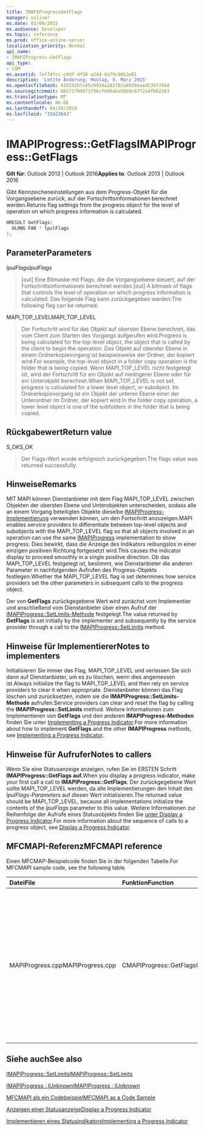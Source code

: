 ```yaml
---
title: IMAPIProgressGetFlags
manager: soliver
ms.date: 03/09/2015
ms.audience: Developer
ms.topic: reference
ms.prod: office-online-server
localization_priority: Normal
api_name:
- IMAPIProgress.GetFlags
api_type:
- COM
ms.assetid: 7af74fcc-c0df-4f58-a2d4-0a79c96b2e81
description: 'Letzte Änderung: Montag, 9. März 2015'
ms.openlocfilehash: 810192bfc85c9934a282f02a0839aaed539f744d
ms.sourcegitcommit: 8657170d071f9bcf680aba50b9c07f2a4fb82283
ms.translationtype: MT
ms.contentlocale: de-DE
ms.lasthandoff: 04/28/2019
ms.locfileid: "33423643"
---
```

# <a name="imapiprogressgetflags"></a><span data-ttu-id="eab69-103">IMAPIProgress::GetFlags</span><span class="sxs-lookup"><span data-stu-id="eab69-103">IMAPIProgress::GetFlags</span></span>

  
  
<span data-ttu-id="eab69-104">**Gilt für**: Outlook 2013 | Outlook 2016</span><span class="sxs-lookup"><span data-stu-id="eab69-104">**Applies to**: Outlook 2013 | Outlook 2016</span></span> 
  
<span data-ttu-id="eab69-105">Gibt Kennzeicheneinstellungen aus dem Progress-Objekt für die Vorgangsebene zurück, auf der Fortschrittsinformationen berechnet werden.</span><span class="sxs-lookup"><span data-stu-id="eab69-105">Returns flag settings from the progress object for the level of operation on which progress information is calculated.</span></span>
  
```cpp
HRESULT GetFlags(
  ULONG FAR * lpulFlags
);
```

## <a name="parameters"></a><span data-ttu-id="eab69-106">Parameter</span><span class="sxs-lookup"><span data-stu-id="eab69-106">Parameters</span></span>

 <span data-ttu-id="eab69-107">_lpulFlags_</span><span class="sxs-lookup"><span data-stu-id="eab69-107">_lpulFlags_</span></span>
  
> <span data-ttu-id="eab69-108">[out] Eine Bitmaske mit Flags, die die Vorgangsebene steuert, auf der Fortschrittsinformationen berechnet werden.</span><span class="sxs-lookup"><span data-stu-id="eab69-108">[out] A bitmask of flags that controls the level of operation on which progress information is calculated.</span></span> <span data-ttu-id="eab69-109">Das folgende Flag kann zurückgegeben werden:</span><span class="sxs-lookup"><span data-stu-id="eab69-109">The following flag can be returned:</span></span>
    
<span data-ttu-id="eab69-110">MAPI_TOP_LEVEL</span><span class="sxs-lookup"><span data-stu-id="eab69-110">MAPI_TOP_LEVEL</span></span> 
  
> <span data-ttu-id="eab69-111">Der Fortschritt wird für das Objekt auf oberster Ebene berechnet, das vom Client zum Starten des Vorgangs aufgerufen wird.</span><span class="sxs-lookup"><span data-stu-id="eab69-111">Progress is being calculated for the top-level object, the object that is called by the client to begin the operation.</span></span> <span data-ttu-id="eab69-112">Das Objekt auf oberster Ebene in einem Ordnerkopievorgang ist beispielsweise der Ordner, der kopiert wird.</span><span class="sxs-lookup"><span data-stu-id="eab69-112">For example, the top-level object in a folder copy operation is the folder that is being copied.</span></span> <span data-ttu-id="eab69-113">Wenn MAPI_TOP_LEVEL nicht festgelegt ist, wird der Fortschritt für ein Objekt auf niedrigerer Ebene oder für ein Unterobjekt berechnet.</span><span class="sxs-lookup"><span data-stu-id="eab69-113">When MAPI_TOP_LEVEL is not set, progress is calculated for a lower level object, or subobject.</span></span> <span data-ttu-id="eab69-114">Im Ordnerkopievorgang ist ein Objekt der unteren Ebene einer der Unterordner im Ordner, der kopiert wird.</span><span class="sxs-lookup"><span data-stu-id="eab69-114">In the folder copy operation, a lower level object is one of the subfolders in the folder that is being copied.</span></span>
    
## <a name="return-value"></a><span data-ttu-id="eab69-115">Rückgabewert</span><span class="sxs-lookup"><span data-stu-id="eab69-115">Return value</span></span>

<span data-ttu-id="eab69-116">S_OK</span><span class="sxs-lookup"><span data-stu-id="eab69-116">S_OK</span></span> 
  
> <span data-ttu-id="eab69-117">Der Flags-Wert wurde erfolgreich zurückgegeben.</span><span class="sxs-lookup"><span data-stu-id="eab69-117">The flags value was returned successfully.</span></span>
    
## <a name="remarks"></a><span data-ttu-id="eab69-118">Hinweise</span><span class="sxs-lookup"><span data-stu-id="eab69-118">Remarks</span></span>

<span data-ttu-id="eab69-119">MIT MAPI können Dienstanbieter mit dem Flag MAPI_TOP_LEVEL zwischen Objekten der obersten Ebene und Unterobjekten unterscheiden, sodass alle an einem Vorgang beteiligten Objekte dieselbe [IMAPIProgress-Implementierung](imapiprogressiunknown.md) verwenden können, um den Fortschritt anzuzeigen.</span><span class="sxs-lookup"><span data-stu-id="eab69-119">MAPI enables service providers to differentiate between top-level objects and subobjects with the MAPI_TOP_LEVEL flag so that all objects involved in an operation can use the same [IMAPIProgress](imapiprogressiunknown.md) implementation to show progress.</span></span> <span data-ttu-id="eab69-120">Dies bewirkt, dass die Anzeige des Indikators reibungslos in einer einzigen positiven Richtung fortgesetzt wird.</span><span class="sxs-lookup"><span data-stu-id="eab69-120">This causes the indicator display to proceed smoothly in a single positive direction.</span></span> <span data-ttu-id="eab69-121">Ob das MAPI_TOP_LEVEL festgelegt ist, bestimmt, wie Dienstanbieter die anderen Parameter in nachfolgenden Aufrufen des Progress-Objekts festlegen.</span><span class="sxs-lookup"><span data-stu-id="eab69-121">Whether the MAPI_TOP_LEVEL flag is set determines how service providers set the other parameters in subsequent calls to the progress object.</span></span> 
  
<span data-ttu-id="eab69-122">Der von **GetFlags** zurückgegebene Wert wird zunächst vom Implementier und anschließend vom Dienstanbieter über einen Aufruf der [IMAPIProgress::SetLimits-Methode](imapiprogress-setlimits.md) festgelegt.</span><span class="sxs-lookup"><span data-stu-id="eab69-122">The value returned by **GetFlags** is set initially by the implementer and subsequently by the service provider through a call to the [IMAPIProgress::SetLimits](imapiprogress-setlimits.md) method.</span></span> 
  
## <a name="notes-to-implementers"></a><span data-ttu-id="eab69-123">Hinweise für Implementierer</span><span class="sxs-lookup"><span data-stu-id="eab69-123">Notes to implementers</span></span>

<span data-ttu-id="eab69-124">Initialisieren Sie immer das Flag, MAPI_TOP_LEVEL und verlassen Sie sich dann auf Dienstanbieter, um es zu löschen, wenn dies angemessen ist.</span><span class="sxs-lookup"><span data-stu-id="eab69-124">Always initialize the flag to MAPI_TOP_LEVEL and then rely on service providers to clear it when appropriate.</span></span> <span data-ttu-id="eab69-125">Dienstanbieter können das Flag löschen und zurücksetzen, indem sie die **IMAPIProgress::SetLimits-Methode** aufrufen.</span><span class="sxs-lookup"><span data-stu-id="eab69-125">Service providers can clear and reset the flag by calling the **IMAPIProgress::SetLimits** method.</span></span> <span data-ttu-id="eab69-126">Weitere Informationen zum Implementieren von **GetFlags** und den anderen **IMAPIProgress-Methoden** finden Sie unter [Implementing a Progress Indicator](implementing-a-progress-indicator.md).</span><span class="sxs-lookup"><span data-stu-id="eab69-126">For more information about how to implement **GetFlags** and the other **IMAPIProgress** methods, see [Implementing a Progress Indicator](implementing-a-progress-indicator.md).</span></span>
  
## <a name="notes-to-callers"></a><span data-ttu-id="eab69-127">Hinweise für Aufrufer</span><span class="sxs-lookup"><span data-stu-id="eab69-127">Notes to callers</span></span>

<span data-ttu-id="eab69-128">Wenn Sie eine Statusanzeige anzeigen, rufen Sie im ERSTEN Schritt **IMAPIProgress::GetFlags auf.**</span><span class="sxs-lookup"><span data-stu-id="eab69-128">When you display a progress indicator, make your first call a call to **IMAPIProgress::GetFlags**.</span></span> <span data-ttu-id="eab69-129">Der zurückgegebene Wert sollte MAPI_TOP_LEVEL werden, da alle Implementierungen den Inhalt des  _lpulFlags-Parameters_ auf diesen Wert initialisieren.</span><span class="sxs-lookup"><span data-stu-id="eab69-129">The returned value should be MAPI_TOP_LEVEL, because all implementations initialize the contents of the  _lpulFlags_ parameter to this value.</span></span> <span data-ttu-id="eab69-130">Weitere Informationen zur Reihenfolge der Aufrufe eines Statusobjekts finden Sie [unter Display a Progress Indicator](how-to-display-a-progress-indicator.md).</span><span class="sxs-lookup"><span data-stu-id="eab69-130">For more information about the sequence of calls to a progress object, see [Display a Progress Indicator](how-to-display-a-progress-indicator.md).</span></span>
  
## <a name="mfcmapi-reference"></a><span data-ttu-id="eab69-131">MFCMAPI-Referenz</span><span class="sxs-lookup"><span data-stu-id="eab69-131">MFCMAPI reference</span></span>

<span data-ttu-id="eab69-132">Einen MFCMAP-Beispielcode finden Sie in der folgenden Tabelle.</span><span class="sxs-lookup"><span data-stu-id="eab69-132">For MFCMAPI sample code, see the following table.</span></span>
  
|<span data-ttu-id="eab69-133">**Datei**</span><span class="sxs-lookup"><span data-stu-id="eab69-133">**File**</span></span>|<span data-ttu-id="eab69-134">**Funktion**</span><span class="sxs-lookup"><span data-stu-id="eab69-134">**Function**</span></span>|<span data-ttu-id="eab69-135">**Kommentar**</span><span class="sxs-lookup"><span data-stu-id="eab69-135">**Comment**</span></span>|
|:-----|:-----|:-----|
|<span data-ttu-id="eab69-136">MAPIProgress.cpp</span><span class="sxs-lookup"><span data-stu-id="eab69-136">MAPIProgress.cpp</span></span>  <br/> |<span data-ttu-id="eab69-137">CMAPIProgress::GetFlags</span><span class="sxs-lookup"><span data-stu-id="eab69-137">CMAPIProgress::GetFlags</span></span>  <br/> |<span data-ttu-id="eab69-138">MFCMAPI verwendet die **IMAPIProgress::GetFlags-Methode,** um zu bestimmen, welche Flags festgelegt werden.</span><span class="sxs-lookup"><span data-stu-id="eab69-138">MFCMAPI uses the **IMAPIProgress::GetFlags** method to determine which flags are set.</span></span> <span data-ttu-id="eab69-139">Gibt MAPI_TOP_LEVEL zurück, es sei denn, Flags wurden mithilfe der **IMAPIProgress::SetLimits-Methode** festgelegt.</span><span class="sxs-lookup"><span data-stu-id="eab69-139">Returns MAPI_TOP_LEVEL unless flags have been set by using the **IMAPIProgress::SetLimits** method.</span></span>  <br/> |
   
## <a name="see-also"></a><span data-ttu-id="eab69-140">Siehe auch</span><span class="sxs-lookup"><span data-stu-id="eab69-140">See also</span></span>



[<span data-ttu-id="eab69-141">IMAPIProgress::SetLimits</span><span class="sxs-lookup"><span data-stu-id="eab69-141">IMAPIProgress::SetLimits</span></span>](imapiprogress-setlimits.md)
  
[<span data-ttu-id="eab69-142">IMAPIProgress : IUnknown</span><span class="sxs-lookup"><span data-stu-id="eab69-142">IMAPIProgress : IUnknown</span></span>](imapiprogressiunknown.md)


[<span data-ttu-id="eab69-143">MFCMAPI als ein Codebeispiel</span><span class="sxs-lookup"><span data-stu-id="eab69-143">MFCMAPI as a Code Sample</span></span>](mfcmapi-as-a-code-sample.md)
  
[<span data-ttu-id="eab69-144">Anzeigen einer Statusanzeige</span><span class="sxs-lookup"><span data-stu-id="eab69-144">Display a Progress Indicator</span></span>](how-to-display-a-progress-indicator.md)
  
[<span data-ttu-id="eab69-145">Implementieren eines Statusindikators</span><span class="sxs-lookup"><span data-stu-id="eab69-145">Implementing a Progress Indicator</span></span>](implementing-a-progress-indicator.md)

